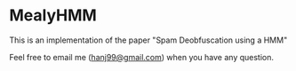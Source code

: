 MealyHMM
========
This is an implementation of the paper "Spam Deobfuscation using a HMM"

Feel free to email me (hanj99@gmail.com) when you have any question. 
